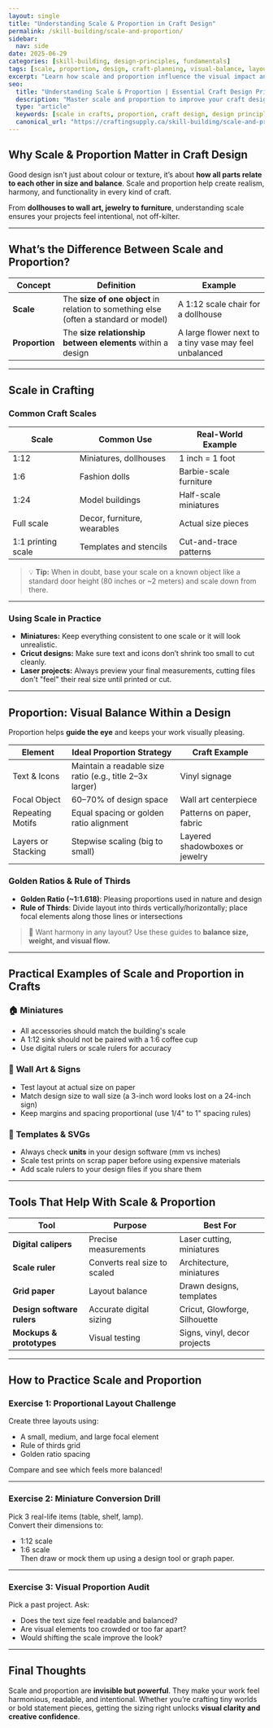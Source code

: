 ```yaml
---
layout: single
title: "Understanding Scale & Proportion in Craft Design"
permalink: /skill-building/scale-and-proportion/
sidebar:
  nav: side
date: 2025-06-29
categories: [skill-building, design-principles, fundamentals]
tags: [scale, proportion, design, craft-planning, visual-balance, layout-techniques, beginner-friendly]
excerpt: "Learn how scale and proportion influence the visual impact and functionality of your crafts. Whether you’re designing miniatures, decor, or wearables, understanding these principles can transform your work."
seo:
  title: "Understanding Scale & Proportion | Essential Craft Design Principles"
  description: "Master scale and proportion to improve your craft designs. This guide breaks down how to size your elements correctly for visual balance, realism, and aesthetic impact."
  type: "article"
  keywords: [scale in crafts, proportion, craft design, design principles, craft layout, miniature scale, visual balance]
  canonical_url: "https://craftingsupply.ca/skill-building/scale-and-proportion/"
---
```


## Why Scale & Proportion Matter in Craft Design

Good design isn’t just about colour or texture, it’s about **how all parts relate to each other in size and balance**. Scale and proportion help create realism, harmony, and functionality in every kind of craft.

From **dollhouses to wall art, jewelry to furniture**, understanding scale ensures your projects feel intentional, not off-kilter.

---

## What’s the Difference Between Scale and Proportion?

| Concept | Definition | Example |
|--------|------------|---------|
| **Scale** | The **size of one object** in relation to something else (often a standard or model) | A 1:12 scale chair for a dollhouse |
| **Proportion** | The **size relationship between elements** within a design | A large flower next to a tiny vase may feel unbalanced |

---

## Scale in Crafting

### Common Craft Scales

| Scale | Common Use | Real-World Example |
|-------|------------|--------------------|
| 1:12 | Miniatures, dollhouses | 1 inch = 1 foot |
| 1:6 | Fashion dolls | Barbie-scale furniture |
| 1:24 | Model buildings | Half-scale miniatures |
| Full scale | Decor, furniture, wearables | Actual size pieces |
| 1:1 printing scale | Templates and stencils | Cut-and-trace patterns |

> 💡 **Tip:** When in doubt, base your scale on a known object like a standard door height (80 inches or ~2 meters) and scale down from there.

---

### Using Scale in Practice

- **Miniatures:** Keep everything consistent to one scale or it will look unrealistic.
- **Cricut designs:** Make sure text and icons don’t shrink too small to cut cleanly.
- **Laser projects:** Always preview your final measurements, cutting files don't "feel" their real size until printed or cut.

---

## Proportion: Visual Balance Within a Design

Proportion helps **guide the eye** and keeps your work visually pleasing.

| Element | Ideal Proportion Strategy | Craft Example |
|--------|----------------------------|---------------|
| Text & Icons | Maintain a readable size ratio (e.g., title 2–3x larger) | Vinyl signage |
| Focal Object | 60–70% of design space | Wall art centerpiece |
| Repeating Motifs | Equal spacing or golden ratio alignment | Patterns on paper, fabric |
| Layers or Stacking | Stepwise scaling (big to small) | Layered shadowboxes or jewelry |

### Golden Ratios & Rule of Thirds

- **Golden Ratio (~1:1.618)**: Pleasing proportions used in nature and design
- **Rule of Thirds**: Divide layout into thirds vertically/horizontally; place focal elements along those lines or intersections

> 🎯 Want harmony in any layout? Use these guides to **balance size, weight, and visual flow.**

---

## Practical Examples of Scale and Proportion in Crafts

### 🏠 **Miniatures**

- All accessories should match the building's scale
- A 1:12 sink should not be paired with a 1:6 coffee cup
- Use digital rulers or scale rulers for accuracy

### 🎨 **Wall Art & Signs**

- Test layout at actual size on paper
- Match design size to wall size (a 3-inch word looks lost on a 24-inch sign)
- Keep margins and spacing proportional (use 1/4" to 1" spacing rules)

### 📏 **Templates & SVGs**

- Always check **units** in your design software (mm vs inches)
- Scale test prints on scrap paper before using expensive materials
- Add scale rulers to your design files if you share them

---

## Tools That Help With Scale & Proportion

| Tool | Purpose | Best For |
|------|---------|----------|
| **Digital calipers** | Precise measurements | Laser cutting, miniatures |
| **Scale ruler** | Converts real size to scaled | Architecture, miniatures |
| **Grid paper** | Layout balance | Drawn designs, templates |
| **Design software rulers** | Accurate digital sizing | Cricut, Glowforge, Silhouette |
| **Mockups & prototypes** | Visual testing | Signs, vinyl, decor projects |

---

## How to Practice Scale and Proportion

### Exercise 1: Proportional Layout Challenge  

Create three layouts using:

- A small, medium, and large focal element
- Rule of thirds grid
- Golden ratio spacing

Compare and see which feels more balanced!

---

### Exercise 2: Miniature Conversion Drill  

Pick 3 real-life items (table, shelf, lamp).  
Convert their dimensions to:

- 1:12 scale  
- 1:6 scale  
Then draw or mock them up using a design tool or graph paper.

---

### Exercise 3: Visual Proportion Audit

Pick a past project. Ask:

- Does the text size feel readable and balanced?
- Are visual elements too crowded or too far apart?
- Would shifting the scale improve the look?

---

## Final Thoughts

Scale and proportion are **invisible but powerful**. They make your work feel harmonious, readable, and intentional. Whether you’re crafting tiny worlds or bold statement pieces, getting the sizing right unlocks **visual clarity and creative confidence**.
